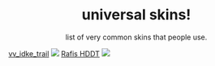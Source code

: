 <h1 align="center">universal skins!</h1>
<p align="center">list of very common skins that people use.</p>

[vv_idke_trail](vv_idke_trail.osk)
<img src="https://i.imgur.com/jCxOFVq.jpg">
[Rafis HDDT](Rafis_HDDT.osk)
<img src="https://i.imgur.com/fjo3DIN.png">